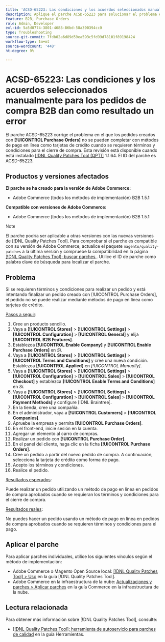 ```yaml
---
title: 'ACSD-65223: Las condiciones y los acuerdos seleccionados manualmente para los pedidos de compra B2B dan como resultado un error'
description: Aplique el parche ACSD-65223 para solucionar el problema de Adobe Commerce donde los pedidos creados con [!UICONTROL Purchase Orders] no se pueden completar con métodos de pago en línea como tarjetas de crédito cuando se requieren términos y condiciones para el cierre de compra.
feature: B2B, Purchase Orders
role: Admin, Developer
exl-id: 5a5d0774-3801-4688-86bd-58a390394cc0
type: Troubleshooting
source-git-commit: 7fdb02a6d89d50ea593c5fd99d78101f89198424
workflow-type: tm+mt
source-wordcount: '440'
ht-degree: 0%

---
```


# ACSD-65223: Las condiciones y los acuerdos seleccionados manualmente para los pedidos de compra B2B dan como resultado un error

El parche ACSD-65223 corrige el problema en el que los pedidos creados con **[!UICONTROL Purchase Orders]** no se pueden completar con métodos de pago en línea como tarjetas de crédito cuando se requieren términos y condiciones para el cierre de compra. Esta revisión está disponible cuando está instalado [[!DNL Quality Patches Tool (QPT)]](/help/tools/quality-patches-tool/quality-patches-tool-to-self-serve-quality-patches.md) 1.1.64. El ID del parche es ACSD-65223.

## Productos y versiones afectados

**El parche se ha creado para la versión de Adobe Commerce:**

* Adobe Commerce (todos los métodos de implementación) B2B 1.5.1

**Compatible con versiones de Adobe Commerce:**

* Adobe Commerce (todos los métodos de implementación) B2B 1.5.1

>[!NOTE]
>
>El parche podría ser aplicable a otras versiones con las nuevas versiones de [!DNL Quality Patches Tool]. Para comprobar si el parche es compatible con su versión de Adobe Commerce, actualice el paquete `magento/quality-patches` a la última versión y compruebe la compatibilidad en la página [[!DNL Quality Patches Tool]: buscar parches ](https://experienceleague.adobe.com/tools/commerce-quality-patches/index.html). Utilice el ID de parche como palabra clave de búsqueda para localizar el parche.

## Problema

Si se requieren términos y condiciones para realizar un pedido y está intentando finalizar un pedido creado con [!UICONTROL Purchase Orders], el pedido no se puede realizar mediante métodos de pago en línea como tarjetas de crédito.

<u>Pasos a seguir</u>:

1. Cree un producto sencillo.
1. Vaya a **[!UICONTROL Stores]** > **[!UICONTROL Settings]** > **[!UICONTROL Configuration]** > **[!UICONTROL General]** y elija **[!UICONTROL B2B Features]**.
1. Establezca **[!UICONTROL Enable Company]** y **[!UICONTROL Enable Purchase Orders]** en *Sí*.
1. Vaya a **[!UICONTROL Stores]** > **[!UICONTROL Settings]** > **[!UICONTROL Terms and Conditions]** y cree una nueva condición. Establezca **[!UICONTROL Applied]** en *[!UICONTROL Manually]*.
1. Vaya a **[!UICONTROL Stores]** > **[!UICONTROL Settings]** > **[!UICONTROL Configuration]** > **[!UICONTROL Sales]** > **[!UICONTROL Checkout]** y establezca **[!UICONTROL Enable Terms and Conditions]** en *Sí*.
1. Vaya a **[!UICONTROL Stores]** > **[!UICONTROL Settings]** > **[!UICONTROL Configuration]** > **[!UICONTROL Sales]** > **[!UICONTROL Payment Methods]** y configure [!DNL Braintree].
1. En la tienda, cree una compañía.
1. En el administrador, vaya a **[!UICONTROL Customers]** > **[!UICONTROL Companies]**.
1. Apruebe la empresa y permita **[!UICONTROL Purchase Orders]**.
1. En el front-end, inicie sesión en la cuenta.
1. Agregar un elemento al carro de compras.
1. Realizar un pedido con **[!UICONTROL Purchase Order]**.
1. En el panel del cliente, haga clic en la ficha **[!UICONTROL Purchase Orders]**.
1. Cree un pedido a partir del nuevo pedido de compra. A continuación, selecciona la tarjeta de crédito como forma de pago.
1. Acepto los términos y condiciones.
1. Realice el pedido.

<u>Resultados esperados</u>:

Puede realizar un pedido utilizando un método de pago en línea en pedidos de compra aprobados cuando se requieran los términos y condiciones para el cierre de compra.

<u>Resultados reales</u>:

No puedes hacer un pedido usando un método de pago en línea en pedidos de compra aprobados cuando se requieren términos y condiciones para el pago.

## Aplicar el parche

Para aplicar parches individuales, utilice los siguientes vínculos según el método de implementación:

* Adobe Commerce o Magento Open Source local: [[!DNL Quality Patches Tool] > Uso](/help/tools/quality-patches-tool/usage.md) en la guía [!DNL Quality Patches Tool].
* Adobe Commerce en la infraestructura de la nube: [Actualizaciones y parches > Aplicar parches](https://experienceleague.adobe.com/docs/commerce-cloud-service/user-guide/develop/upgrade/apply-patches.html) en la guía Commerce en la infraestructura de la nube.

## Lectura relacionada

Para obtener más información sobre [!DNL Quality Patches Tool], consulte:

* [[!DNL Quality Patches Tool]: herramienta de autoservicio para parches de calidad](/help/tools/quality-patches-tool/quality-patches-tool-to-self-serve-quality-patches.md) en la guía Herramientas.
